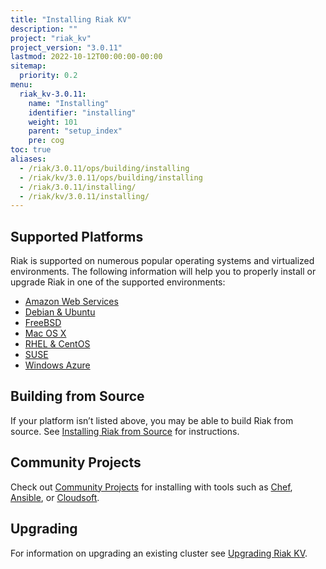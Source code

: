 ```yaml
---
title: "Installing Riak KV"
description: ""
project: "riak_kv"
project_version: "3.0.11"
lastmod: 2022-10-12T00:00:00-00:00
sitemap:
  priority: 0.2
menu:
  riak_kv-3.0.11:
    name: "Installing"
    identifier: "installing"
    weight: 101
    parent: "setup_index"
    pre: cog
toc: true
aliases:
  - /riak/3.0.11/ops/building/installing
  - /riak/kv/3.0.11/ops/building/installing
  - /riak/3.0.11/installing/
  - /riak/kv/3.0.11/installing/
---
```


[install aws]: {{<baseurl>}}riak/kv/3.0.11/setup/installing/amazon-web-services
[install debian & ubuntu]: {{<baseurl>}}riak/kv/3.0.11/setup/installing/debian-ubuntu
[install freebsd]: {{<baseurl>}}riak/kv/3.0.11/setup/installing/freebsd
[install mac osx]: {{<baseurl>}}riak/kv/3.0.11/setup/installing/mac-osx
[install rhel & centos]: {{<baseurl>}}riak/kv/3.0.11/setup/installing/rhel-centos
[install suse]: {{<baseurl>}}riak/kv/3.0.11/setup/installing/suse
[install windows azure]: {{<baseurl>}}riak/kv/3.0.11/setup/installing/windows-azure
[install source index]: {{<baseurl>}}riak/kv/3.0.11/setup/installing/source
[community projects]: {{<baseurl>}}community/projects
[upgrade index]: {{<baseurl>}}riak/kv/3.0.11/setup/upgrading

## Supported Platforms

Riak is supported on numerous popular operating systems and virtualized
environments. The following information will help you to
properly install or upgrade Riak in one of the supported environments:

  * [Amazon Web Services][install aws]
  * [Debian & Ubuntu][install debian & ubuntu]
  * [FreeBSD][install freebsd]
  * [Mac OS X][install mac osx]
  * [RHEL & CentOS][install rhel & centos]
  * [SUSE][install suse]
  * [Windows Azure][install windows azure]

## Building from Source

If your platform isn’t listed above, you may be able to build Riak from source. See [Installing Riak from Source][install source index] for instructions.

## Community Projects

Check out [Community Projects][community projects] for installing with tools such as [Chef](https://www.chef.io/chef/), [Ansible](http://www.ansible.com/), or [Cloudsoft](http://www.cloudsoftcorp.com/).

## Upgrading

For information on upgrading an existing cluster see [Upgrading Riak KV][upgrade index].

